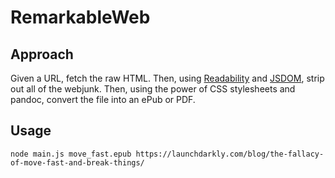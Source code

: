 # RemarkableWeb

## Approach

Given a URL, fetch the raw HTML. Then, using [Readability](https://github.com/mozilla/readability) and [JSDOM](https://github.com/jsdom/jsdom), strip out all of the webjunk. Then, using the power of CSS stylesheets and pandoc, convert the file into an ePub or PDF.

## Usage

```
node main.js move_fast.epub https://launchdarkly.com/blog/the-fallacy-of-move-fast-and-break-things/
```
